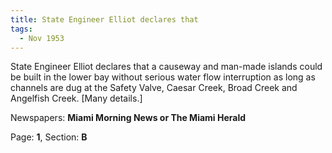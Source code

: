 ```yaml
---  
title: State Engineer Elliot declares that  
tags:  
  - Nov 1953  
---  
```

  
State Engineer Elliot declares that a causeway and man-made islands could be built in the lower bay without serious water flow interruption as long as channels are dug at the Safety Valve, Caesar Creek, Broad Creek and Angelfish Creek. [Many details.]  
  
Newspapers: **Miami Morning News or The Miami Herald**  
  
Page: **1**, Section: **B** 
